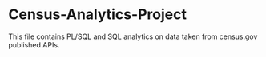 # Census-Analytics-Project

This file contains PL/SQL and SQL analytics on data taken from census.gov published APIs.
